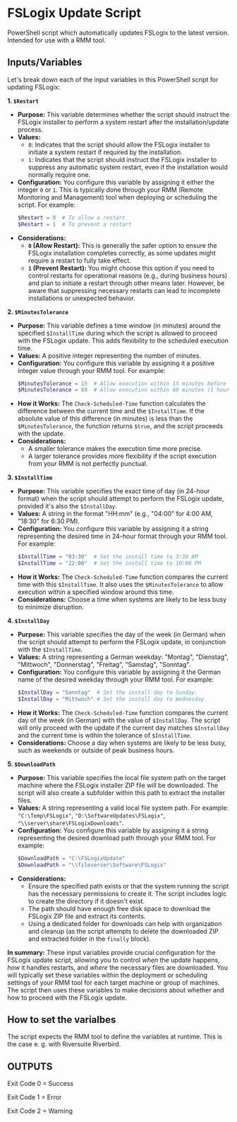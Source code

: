 # FSLogix Update Script
PowerShell script which automatically updates FSLogix to the latest version. Intended for use with a RMM tool.

## Inputs/Variables
Let's break down each of the input variables in this PowerShell script for updating FSLogix:

**1. `$Restart`**

* **Purpose:** This variable determines whether the script should instruct the FSLogix installer to perform a system restart after the installation/update process.
* **Values:**
    * `0`: Indicates that the script should allow the FSLogix installer to initiate a system restart if required by the installation.
    * `1`: Indicates that the script should instruct the FSLogix installer to suppress any automatic system restart, even if the installation would normally require one.
* **Configuration:** You configure this variable by assigning it either the integer `0` or `1`. This is typically done through your RMM (Remote Monitoring and Management) tool when deploying or scheduling the script. For example:
    ```powershell
    $Restart = 0  # To allow a restart
    $Restart = 1  # To prevent a restart
    ```
* **Considerations:**
    * **`0` (Allow Restart):** This is generally the safer option to ensure the FSLogix installation completes correctly, as some updates might require a restart to fully take effect.
    * **`1` (Prevent Restart):** You might choose this option if you need to control restarts for operational reasons (e.g., during business hours) and plan to initiate a restart through other means later. However, be aware that suppressing necessary restarts can lead to incomplete installations or unexpected behavior.

**2. `$MinutesTolerance`**

* **Purpose:** This variable defines a time window (in minutes) around the specified `$InstallTime` during which the script is allowed to proceed with the FSLogix update. This adds flexibility to the scheduled execution time.
* **Values:** A positive integer representing the number of minutes.
* **Configuration:** You configure this variable by assigning it a positive integer value through your RMM tool. For example:
    ```powershell
    $MinutesTolerance = 15  # Allow execution within 15 minutes before or after the InstallTime
    $MinutesTolerance = 60  # Allow execution within 60 minutes (1 hour) before or after the InstallTime
    ```
* **How it Works:** The `Check-Scheduled-Time` function calculates the difference between the current time and the `$InstallTime`. If the absolute value of this difference (in minutes) is less than the `$MinutesTolerance`, the function returns `$true`, and the script proceeds with the update.
* **Considerations:**
    * A smaller tolerance makes the execution time more precise.
    * A larger tolerance provides more flexibility if the script execution from your RMM is not perfectly punctual.

**3. `$InstallTime`**

* **Purpose:** This variable specifies the exact time of day (in 24-hour format) when the script should attempt to perform the FSLogix update, provided it's also the `$InstallDay`.
* **Values:** A string in the format "HH:mm" (e.g., "04:00" for 4:00 AM, "18:30" for 6:30 PM).
* **Configuration:** You configure this variable by assigning it a string representing the desired time in 24-hour format through your RMM tool. For example:
    ```powershell
    $InstallTime = "03:30"  # Set the install time to 3:30 AM
    $InstallTime = "22:00"  # Set the install time to 10:00 PM
    ```
* **How it Works:** The `Check-Scheduled-Time` function compares the current time with this `$InstallTime`. It also uses the `$MinutesTolerance` to allow execution within a specified window around this time.
* **Considerations:** Choose a time when systems are likely to be less busy to minimize disruption.

**4. `$InstallDay`**

* **Purpose:** This variable specifies the day of the week (in German) when the script should attempt to perform the FSLogix update, in conjunction with the `$InstallTime`.
* **Values:** A string representing a German weekday: "Montag", "Dienstag", "Mittwoch", "Donnerstag", "Freitag", "Samstag", "Sonntag".
* **Configuration:** You configure this variable by assigning it the German name of the desired weekday through your RMM tool. For example:
    ```powershell
    $InstallDay = "Sonntag"  # Set the install day to Sunday
    $InstallDay = "Mittwoch" # Set the install day to Wednesday
    ```
* **How it Works:** The `Check-Scheduled-Time` function compares the current day of the week (in German) with the value of `$InstallDay`. The script will only proceed with the update if the current day matches `$InstallDay` and the current time is within the tolerance of `$InstallTime`.
* **Considerations:** Choose a day when systems are likely to be less busy, such as weekends or outside of peak business hours.

**5. `$DownloadPath`**

* **Purpose:** This variable specifies the local file system path on the target machine where the FSLogix installer ZIP file will be downloaded. The script will also create a subfolder within this path to extract the installer files.
* **Values:** A string representing a valid local file system path. For example: `"C:\Temp\FSLogix"`, `"D:\SoftwareUpdates\FSLogix"`, `"\\server\share\FSLogixDownloads"`.
* **Configuration:** You configure this variable by assigning it a string representing the desired download path through your RMM tool. For example:
    ```powershell
    $DownloadPath = "C:\FSLogixUpdate"
    $DownloadPath = "\\fileserver\Software\FSLogix"
    ```
* **Considerations:**
    * Ensure the specified path exists or that the system running the script has the necessary permissions to create it. The script includes logic to create the directory if it doesn't exist.
    * The path should have enough free disk space to download the FSLogix ZIP file and extract its contents.
    * Using a dedicated folder for downloads can help with organization and cleanup (as the script attempts to delete the downloaded ZIP and extracted folder in the `finally` block).

**In summary:** These input variables provide crucial configuration for the FSLogix update script, allowing you to control *when* the update happens, *how* it handles restarts, and *where* the necessary files are downloaded. You will typically set these variables within the deployment or scheduling settings of your RMM tool for each target machine or group of machines. The script then uses these variables to make decisions about whether and how to proceed with the FSLogix update.

## How to set the varialbes
The script expects the RMM tool to define the variables at runtime. This is the case e. g. with Riversuite Riverbird.

## OUTPUTS
Exit Code 0 = Success

Exit Code 1 = Error

Exit Code 2 = Warning
